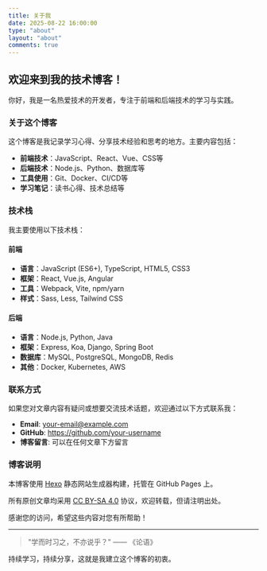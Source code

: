 ```yaml
---
title: 关于我
date: 2025-08-22 16:00:00
type: "about"
layout: "about"
comments: true
---
```


## 欢迎来到我的技术博客！

你好，我是一名热爱技术的开发者，专注于前端和后端技术的学习与实践。

### 关于这个博客

这个博客是我记录学习心得、分享技术经验和思考的地方。主要内容包括：

- **前端技术**：JavaScript、React、Vue、CSS等
- **后端技术**：Node.js、Python、数据库等
- **工具使用**：Git、Docker、CI/CD等
- **学习笔记**：读书心得、技术总结等

### 技术栈

我主要使用以下技术栈：

#### 前端
- **语言**：JavaScript (ES6+), TypeScript, HTML5, CSS3
- **框架**：React, Vue.js, Angular
- **工具**：Webpack, Vite, npm/yarn
- **样式**：Sass, Less, Tailwind CSS

#### 后端
- **语言**：Node.js, Python, Java
- **框架**：Express, Koa, Django, Spring Boot
- **数据库**：MySQL, PostgreSQL, MongoDB, Redis
- **其他**：Docker, Kubernetes, AWS

### 联系方式

如果您对文章内容有疑问或想要交流技术话题，欢迎通过以下方式联系我：

- **Email**: your-email@example.com
- **GitHub**: https://github.com/your-username
- **博客留言**: 可以在任何文章下方留言

### 博客说明

本博客使用 [Hexo](https://hexo.io/) 静态网站生成器构建，托管在 GitHub Pages 上。

所有原创文章均采用 [CC BY-SA 4.0](https://creativecommons.org/licenses/by-sa/4.0/) 协议，欢迎转载，但请注明出处。

感谢您的访问，希望这些内容对您有所帮助！

---

> "学而时习之，不亦说乎？" —— 《论语》

持续学习，持续分享，这就是我建立这个博客的初衷。